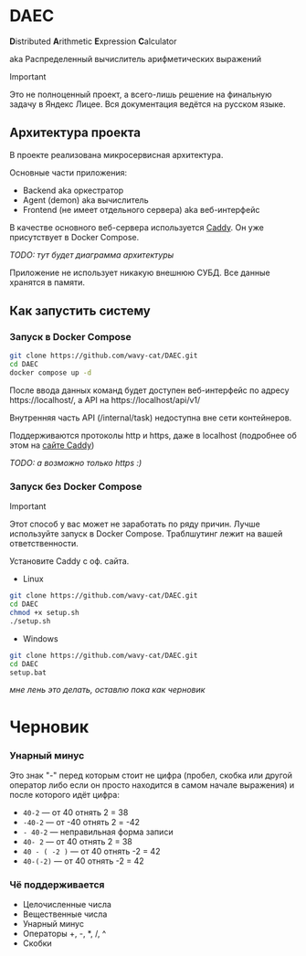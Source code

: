 # DAEC

**D**istributed **A**rithmetic **E**xpression **C**alculator

aka Распределенный вычислитель арифметических выражений

> [!IMPORTANT]
> Это не полноценный проект, а всего-лишь решение на финальную задачу в Яндекс Лицее.
> Вся документация ведётся на русском языке.

## Архитектура проекта

В проекте реализована микросервисная архитектура.

Основные части приложения:

* Backend aka оркестратор
* Agent (demon) aka вычислитель
* Frontend (не имеет отдельного сервера) aka веб-интерфейс

В качестве основного веб-сервера используется [Caddy](https://caddyserver.com/).
Он уже присутствует в Docker Compose.

*TODO: тут будет диаграмма архитектуры*

Приложение не использует никакую внешнюю СУБД. Все данные хранятся в памяти.

## Как запустить систему

### Запуск в Docker Compose

```bash
git clone https://github.com/wavy-cat/DAEC.git
cd DAEC
docker compose up -d
```

После ввода данных команд будет доступен веб-интерфейс по адресу https://localhost/, а API на https://localhost/api/v1/

Внутренняя часть API (/internal/task) недоступна вне сети контейнеров.

Поддерживаются протоколы http и https, даже в localhost (подробнее об этом на [сайте Caddy](https://caddyserver.com/))

*TODO: а возможно только https :)*

### Запуск без Docker Compose

> [!IMPORTANT]
> Этот способ у вас может не заработать по ряду причин. Лучше используйте запуск в Docker Compose.
> Траблшутинг лежит на вашей ответственности.

Установите Caddy с оф. сайта.

* Linux

```bash
git clone https://github.com/wavy-cat/DAEC.git
cd DAEC
chmod +x setup.sh
./setup.sh
```

* Windows

```bash
git clone https://github.com/wavy-cat/DAEC.git
cd DAEC
setup.bat
```

*мне лень это делать, оставлю пока как черновик*

# Черновик

### Унарный минус

Это знак "-" перед которым стоит не цифра (пробел, скобка или другой оператор 
либо если он просто находится в самом начале выражения) и после которого идёт цифра:

* `40-2` — от 40 отнять 2 = 38
* `-40-2` — от -40 отнять 2 = -42
* `- 40-2` — неправильная форма записи
* `40- 2` — от 40 отнять 2 = 38
* `40 - ( -2 )` — от 40 отнять -2 = 42
* `40-(-2)` — от 40 отнять -2 = 42

### Чё поддерживается

* Целочисленные числа
* Вещественные числа
* Унарный минус
* Операторы +, -, *, /, ^
* Скобки
